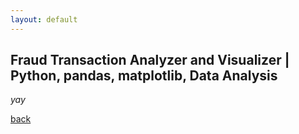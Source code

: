 ```yaml
---
layout: default
---
```


## Fraud Transaction Analyzer and Visualizer | Python, pandas, matplotlib, Data Analysis

_yay_

[back](./)
